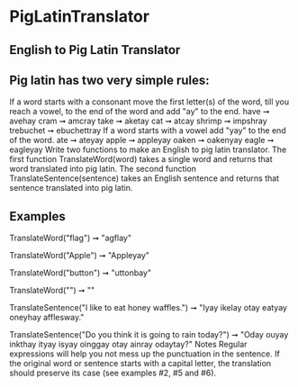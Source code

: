 # PigLatinTranslator
English to Pig Latin Translator
-----------------------------------
Pig latin has two very simple rules:
---------------------
If a word starts with a consonant move the first letter(s) of the word, till you reach a vowel, to the end of the word and add "ay" to the end.
have ➞ avehay
cram ➞ amcray
take ➞ aketay
cat ➞ atcay
shrimp ➞ impshray
trebuchet ➞ ebuchettray
If a word starts with a vowel add "yay" to the end of the word.
ate ➞ ateyay
apple ➞ appleyay
oaken ➞ oakenyay
eagle ➞ eagleyay
Write two functions to make an English to pig latin translator. 
The first function TranslateWord(word) takes a single word and returns that word translated into pig latin. 
The second function TranslateSentence(sentence) takes an English sentence and returns that sentence translated into pig latin.

Examples
-----------------------
TranslateWord("flag") ➞ "agflay"

TranslateWord("Apple") ➞ "Appleyay"

TranslateWord("button") ➞ "uttonbay"

TranslateWord("") ➞ ""

TranslateSentence("I like to eat honey waffles.") ➞ "Iyay ikelay otay eatyay oneyhay afflesway."

TranslateSentence("Do you think it is going to rain today?") ➞ "Oday ouyay inkthay ityay isyay oinggay otay ainray odaytay?"
Notes
Regular expressions will help you not mess up the punctuation in the sentence.
If the original word or sentence starts with a capital letter, the translation should preserve its case (see examples #2, #5 and #6).

